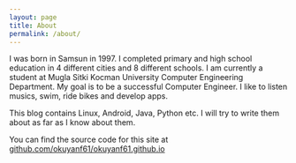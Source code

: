 ```yaml
---
layout: page
title: About
permalink: /about/
---
```

I was born in Samsun in 1997. I completed primary and high school education in 4 different cities and 8 different schools. I am currently a student at Mugla Sitki Kocman University Computer Engineering Department. My goal is to be a successful Computer Engineer. I like to listen musics, swim, ride bikes and develop apps.

This blog contains Linux, Android, Java, Python etc. I will try to write them about as far as I know about them.


You can find the source code for this site at [github.com/okuyanf61/okuyanf61.github.io](here)